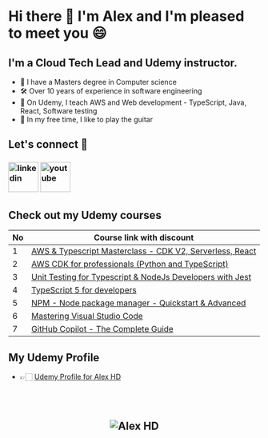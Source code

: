 # Hi there 👋  I'm Alex and I'm pleased to meet you 😄

## **I'm a Cloud Tech Lead and Udemy instructor.**
 - 💾 I have a Masters degree in Computer science
 - 🛠️ Over 10 years of experience in software engineering
 - 👔 On Udemy, I teach AWS and Web development - TypeScript, Java, React, Software testing
 - 🎸 In my free time, I like to play the guitar


## **Let's connect** 👋 &nbsp;

<h3 align="left">
<a href="https://www.linkedin.com/in/horea-d-02598a137/"><img src="https://img.icons8.com/color/96/000000/linkedin.png" alt="linkedin" width="60" height="60"/></a>
<a href="https://www.youtube.com/@concisedeveloper/videos" target="_blank"><img src="https://img.icons8.com/color/344/youtube-play.png" alt="youtube" width="60" height="60"/></a>


## **Check out my Udemy courses**

| No  | Course link with discount | 
| --- | ----------- | 
| 1 | [AWS & Typescript Masterclass - CDK V2, Serverless, React](https://www.udemy.com/course/aws-typescript-cdk-serverless-react/?couponCode=PROMOFEB24) |
| 2 | [AWS CDK for professionals (Python and TypeScript)](https://www.udemy.com/course/aws-cdk-for-professionals/?couponCode=PROMOFEB24) |
| 3 | [Unit Testing for Typescript & NodeJs Developers with Jest](https://www.udemy.com/course/unit-testing-typescript-nodejs/?couponCode=PROMOFEB24) |
| 4 | [TypeScript 5 for developers](https://www.udemy.com/course/typescript-full-stack-programming/?couponCode=PROMOFEB24) |
| 5 | [NPM - Node package manager - Quickstart & Advanced](https://www.udemy.com/course/npm-node-package-manager-course/?couponCode=PROMOFEB24) |
| 6 | [Mastering Visual Studio Code](https://www.udemy.com/course/mastering-visual-studio-code/?couponCode=PROMOFEB24) |
| 7 | [GitHub Copilot - The Complete Guide](https://www.udemy.com/course/github-copilot-the-complete-guide/?couponCode=PROMOFEB24) |


## **My Udemy Profile**
- 👉🏻 [Udemy Profile for Alex HD](https://www.udemy.com/user/alexhorea/)

<br>
<br>

<h2 align="center"> <img src="https://komarev.com/ghpvc/?username=alexhddev" alt="Alex HD" /> <h2>
